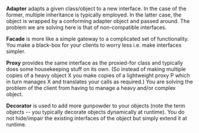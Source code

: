 __Adapter__ adapts a given class/object to a new interface. In the case of the former, multiple inheritance is typically employed. In the latter case, the object is wrapped by a conforming adapter object and passed around. The problem we are solving here is that of non-compatible interfaces.

__Facade__ is more like a simple gateway to a complicated set of functionality. You make a black-box for your clients to worry less i.e. make interfaces simpler.

__Proxy__ provides the same interface as the proxied-for class and typically does some housekeeping stuff on its own. (So instead of making multiple copies of a heavy object X you make copies of a lightweight proxy P which in turn manages X and translates your calls as required.) You are solving the problem of the client from having to manage a heavy and/or complex object.

__Decorator__ is used to add more gunpowder to your objects (note the term objects -- you typically decorate objects dynamically at runtime). You do not hide/impair the existing interfaces of the object but simply extend it at runtime.

